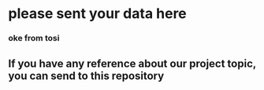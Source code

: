 # please sent your data here

### oke from tosi

## If you have any reference about our project topic, you can send to this repository
